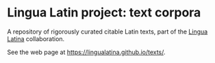 # Lingua Latin project: text corpora

A repository of rigorously curated citable Latin texts, part of the [Lingua Latina](https://lingualatina.github.io/) collaboration.

See the web page at <https://lingualatina.github.io/texts/>.
